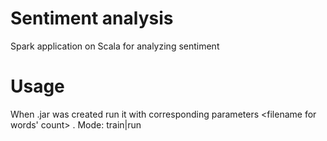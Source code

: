# Sentiment analysis
Spark application on Scala for analyzing sentiment

# Usage
When .jar was created run it with corresponding parameters <mode> <filename for words' count> <filename for predicted sentiments>.
Mode: train|run

